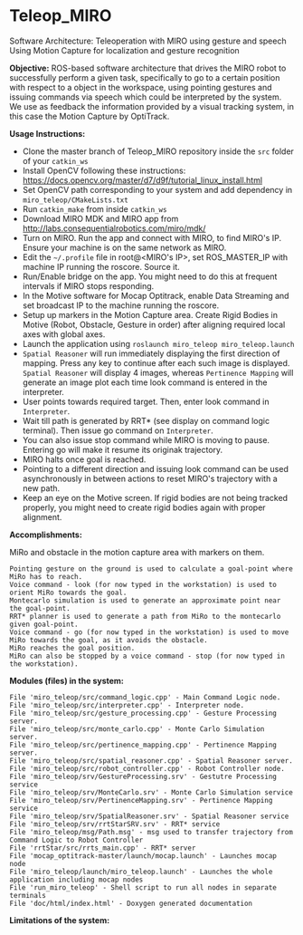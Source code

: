 # Teleop_MIRO
Software Architecture: Teleoperation with MIRO using gesture and speech
Using Motion Capture for localization and gesture recognition

**Objective:**
ROS-based software architecture that drives the MIRO robot to successfully perform a given task, specifically to go to a certain position with respect to a object in the workspace, using pointing gestures and issuing commands via speech which could be interpreted by the system. We use as feedback the information provided by a visual tracking system, in this case the Motion Capture by OptiTrack.

**Usage Instructions:**
- Clone the master branch of Teleop_MIRO repository inside the `src` folder of your `catkin_ws`
- Install OpenCV following these instructions: https://docs.opencv.org/master/d7/d9f/tutorial_linux_install.html
- Set OpenCV path corresponding to your system and add dependency in `miro_teleop/CMakeLists.txt`
- Run `catkin_make` from inside `catkin_ws`
- Download MIRO MDK and MIRO app from http://labs.consequentialrobotics.com/miro/mdk/
- Turn on MIRO. Run the app and connect with MIRO, to find MIRO's IP. Ensure your machine is on the same network as MIRO.
- Edit the `~/.profile` file in root@<MIRO's IP>, set ROS_MASTER_IP with machine IP running the roscore. Source it.
- Run/Enable bridge on the app. You might need to do this at frequent intervals if MIRO stops responding.
- In the Motive software for Mocap Optitrack, enable Data Streaming and set broadcast IP to the machine running the roscore.
- Setup up markers in the Motion Capture area. Create Rigid Bodies in Motive (Robot, Obstacle, Gesture in order) after aligning required local axes with global axes.
- Launch the application using `roslaunch miro_teleop miro_teleop.launch`
- `Spatial Reasoner` will run immediately displaying the first direction of mapping. Press any key to continue after each such image is displayed. `Spatial Reasoner` will display 4 images, whereas `Pertinence Mapping` will generate an image plot each time look command is entered in the interpreter.
- User points towards required target. Then, enter look command in `Interpreter`.
- Wait till path is generated by RRT* (see display on command logic terminal). Then issue go command on `Interpreter`.
- You can also issue stop command while MIRO is moving to pause. Entering go will make it resume its originak trajectory.
- MIRO halts once goal is reached.
- Pointing to a different direction and issuing look command can be used asynchronously in between actions to reset MIRO's trajectory with a new path.
- Keep an eye on the Motive screen. If rigid bodies are not being tracked properly, you might need to create rigid bodies again with proper alignment.


**Accomplishments:**

MiRo and obstacle in the motion capture area with markers on them.

    Pointing gesture on the ground is used to calculate a goal-point where MiRo has to reach.
    Voice command - look (for now typed in the workstation) is used to orient MiRo towards the goal.
    Montecarlo simulation is used to generate an approximate point near the goal-point.
    RRT* planner is used to generate a path from MiRo to the montecarlo given goal-point.
    Voice command - go (for now typed in the workstation) is used to move MiRo towards the goal, as it avoids the obstacle.
    MiRo reaches the goal position.
    MiRo can also be stopped by a voice command - stop (for now typed in the workstation).

 

**Modules (files) in the system:**

    File 'miro_teleop/src/command_logic.cpp' - Main Command Logic node.
    File 'miro_teleop/src/interpreter.cpp' - Interpreter node.
    File 'miro_teleop/src/gesture_processing.cpp' - Gesture Processing server.
    File 'miro_teleop/src/monte_carlo.cpp' - Monte Carlo Simulation server.
    File 'miro_teleop/src/pertinence_mapping.cpp' - Pertinence Mapping server.
    File 'miro_teleop/src/spatial_reasoner.cpp' - Spatial Reasoner server.
    File 'miro_teleop/src/robot_controller.cpp' - Robot Controller node.
    File 'miro_teleop/srv/GestureProcessing.srv' - Gestutre Processing service
    File 'miro_teleop/srv/MonteCarlo.srv' - Monte Carlo Simulation service
    File 'miro_teleop/srv/PertinenceMapping.srv' - Pertinence Mapping service
    File 'miro_teleop/srv/SpatialReasoner.srv' - Spatial Reasoner service
    File 'miro_teleop/srv/rrtStarSRV.srv' - RRT* service
    File 'miro_teleop/msg/Path.msg' - msg used to transfer trajectory from Command Logic to Robot Controller
    File 'rrtStar/src/rrts_main.cpp' - RRT* server
    File 'mocap_optitrack-master/launch/mocap.launch' - Launches mocap node
    File 'miro_teleop/launch/miro_teleop.launch' - Launches the whole application including mocap nodes
    File 'run_miro_teleop' - Shell script to run all nodes in separate terminals
    File 'doc/html/index.html' - Doxygen generated documentation

 

**Limitations of the system:**
